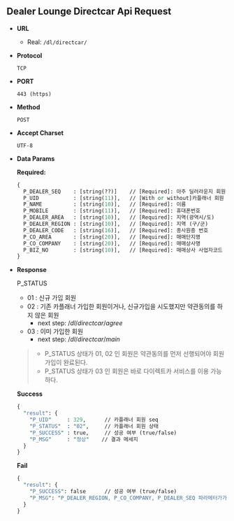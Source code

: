 
**Dealer Lounge Directcar Api Request**
----

* **URL**

  - Real: `/dl/directcar/`

* **Protocol**

  `TCP`

* **PORT**

  `443 (https)`

* **Method**

  `POST`

* **Accept Charset**

  `UTF-8`

* **Data Params**

  **Required:**
  ```perl
  {
    P_DEALER_SEQ    : [string(??)]    // [Required]: 아주 딜러라운지 회원 seq
    P_UID           : [string(11)],   // [With or without]카플래너 회원 seq
    P_NAME          : [string(10)],   // [Required]: 이름
    P_MOBILE        : [string(11)],   // [Required]: 휴대폰번호  
    P_DEALER_AREA   : [string(10)],   // [Required]: 지역(광역시/도)
    P_DEALER_REGION : [string(10)],   // [Required]: 지역 (구/군)
    P_DEALER_CODE   : [string(16)],   // [Required]: 종사원증 번호
    P_CO_AREA       : [string(20)],   // [Required]: 매매단지명
    P_CO_COMPANY    : [string(20)],   // [Required]: 매매상사명
    P_BIZ_NO        : [string(10)],   // [Required]: 매매상사 사업자코드
  }
  ```

* **Response**

  P_STATUS

  * $01$ : 신규 가입 회원
  * $02$ : 기존 카플래너 가입한 회원이거나, 신규가입을 시도했지만 약관동의를 하지 않은 회원
    + next step: $/dl/directcar/agree$
  * $03$ : 이미 가입한 회원
    + next step: $/dl/directcar/main$

  >*  P_STATUS 상태가 $01$, $02$ 인 회원은 약관동의를 먼저 선행되어야 회원가입이 완료된다.<br>
  >*  P_STATUS 상태가 $03$ 인 회원은 바로 다이렉트카 서비스를 이용 가능하다.

  **Success**

  ```perl
  {
    "result": {
      "P_UID"     : 329,      // 카플래너 회원 seq
      "P_STATUS"  : "02",     // 카플래너 회원 상태
      "P_SUCCESS" : true,     // 성공 여부 (true/false)
      "P_MSG"     : "정상"    // 결과 메세지
    }
  }
  ```


  **Fail**

  ```perl
  {
    "result": {
      "P_SUCCESS": false      // 성공 여부 (true/false)
      "P_MSG": "P_DEALER_REGION, P_CO_COMPANY, P_DEALER_SEQ 파라메터가가 누락됬습니다.",
    }
  }
  ```
